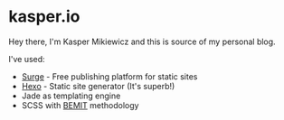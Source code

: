 # kasper.io

Hey there, I'm Kasper Mikiewicz and this is source of my personal blog.

I've used:

- [Surge](https://surge.sh/) - Free publishing platform for static sites
- [Hexo](https://hexo.io/) - Static site generator (It's superb!)
- Jade as templating engine
- SCSS with [BEMIT](http://csswizardry.com/2015/08/bemit-taking-the-bem-naming-convention-a-step-further/) methodology